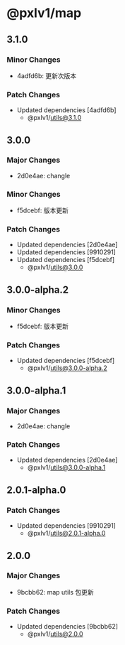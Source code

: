 # @pxlv1/map

## 3.1.0

### Minor Changes

- 4adfd6b: 更新次版本

### Patch Changes

- Updated dependencies [4adfd6b]
  - @pxlv1/utils@3.1.0

## 3.0.0

### Major Changes

- 2d0e4ae: changle

### Minor Changes

- f5dcebf: 版本更新

### Patch Changes

- Updated dependencies [2d0e4ae]
- Updated dependencies [9910291]
- Updated dependencies [f5dcebf]
  - @pxlv1/utils@3.0.0

## 3.0.0-alpha.2

### Minor Changes

- f5dcebf: 版本更新

### Patch Changes

- Updated dependencies [f5dcebf]
  - @pxlv1/utils@3.0.0-alpha.2

## 3.0.0-alpha.1

### Major Changes

- 2d0e4ae: changle

### Patch Changes

- Updated dependencies [2d0e4ae]
  - @pxlv1/utils@3.0.0-alpha.1

## 2.0.1-alpha.0

### Patch Changes

- Updated dependencies [9910291]
  - @pxlv1/utils@2.0.1-alpha.0

## 2.0.0

### Major Changes

- 9bcbb62: map utils 包更新

### Patch Changes

- Updated dependencies [9bcbb62]
  - @pxlv1/utils@2.0.0
